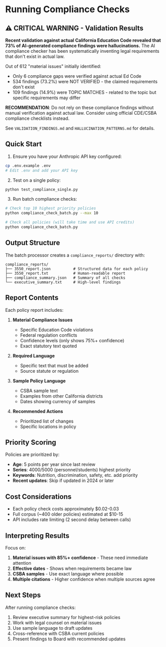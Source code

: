 # Running Compliance Checks

## ⚠️ CRITICAL WARNING - Validation Results

**Recent validation against actual California Education Code revealed that 73% of AI-generated compliance findings were hallucinations.** The AI compliance checker has been systematically inventing legal requirements that don't exist in actual law.

Out of 612 "material issues" initially identified:
- Only 6 compliance gaps were verified against actual Ed Code
- 534 findings (73.2%) were NOT VERIFIED - the claimed requirements don't exist
- 109 findings (14.9%) were TOPIC MATCHES - related to the topic but specific requirements may differ

**RECOMMENDATION**: Do not rely on these compliance findings without manual verification against actual law. Consider using official CDE/CSBA compliance checklists instead.

See `VALIDATION_FINDINGS.md` and `HALLUCINATION_PATTERNS.md` for details.

## Quick Start

1. Ensure you have your Anthropic API key configured:
```bash
cp .env.example .env
# Edit .env and add your API key
```

2. Test on a single policy:
```bash
python test_compliance_single.py
```

3. Run batch compliance checks:
```bash
# Check top 10 highest priority policies
python compliance_check_batch.py --max 10

# Check all policies (will take time and use API credits)
python compliance_check_batch.py
```

## Output Structure

The batch processor creates a `compliance_reports/` directory with:

```
compliance_reports/
├── 3550_report.json          # Structured data for each policy
├── 3550_report.txt           # Human-readable report
├── compliance_summary.json   # Summary of all checks
└── executive_summary.txt     # High-level findings
```

## Report Contents

Each policy report includes:

1. **Material Compliance Issues**
   - Specific Education Code violations
   - Federal regulation conflicts
   - Confidence levels (only shows 75%+ confidence)
   - Exact statutory text quoted

2. **Required Language**
   - Specific text that must be added
   - Source statute or regulation

3. **Sample Policy Language**
   - CSBA sample text
   - Examples from other California districts
   - Dates showing currency of samples

4. **Recommended Actions**
   - Prioritized list of changes
   - Specific locations in policy

## Priority Scoring

Policies are prioritized by:
- **Age**: 5 points per year since last review
- **Series**: 4000/5000 (personnel/students) highest priority
- **Keywords**: Nutrition, discrimination, safety, etc. add priority
- **Recent updates**: Skip if updated in 2024 or later

## Cost Considerations

- Each policy check costs approximately $0.02-0.03
- Full corpus (~400 older policies) estimated at $10-15
- API includes rate limiting (2 second delay between calls)

## Interpreting Results

Focus on:
1. **Material issues with 85%+ confidence** - These need immediate attention
2. **Effective dates** - Shows when requirements became law
3. **CSBA samples** - Use exact language where possible
4. **Multiple citations** - Higher confidence when multiple sources agree

## Next Steps

After running compliance checks:

1. Review executive summary for highest-risk policies
2. Work with legal counsel on material issues
3. Use sample language to draft updates
4. Cross-reference with CSBA current policies
5. Present findings to Board with recommended updates